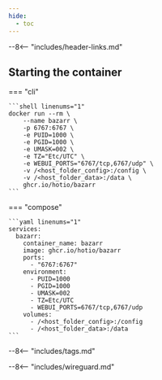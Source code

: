 ```yaml
---
hide:
  - toc
---
```


--8<-- "includes/header-links.md"

## Starting the container

=== "cli"

    ```shell linenums="1"
    docker run --rm \
        --name bazarr \
        -p 6767:6767 \
        -e PUID=1000 \
        -e PGID=1000 \
        -e UMASK=002 \
        -e TZ="Etc/UTC" \
        -e WEBUI_PORTS="6767/tcp,6767/udp" \
        -v /<host_folder_config>:/config \
        -v /<host_folder_data>:/data \
        ghcr.io/hotio/bazarr
    ```

=== "compose"

    ```yaml linenums="1"
    services:
      bazarr:
        container_name: bazarr
        image: ghcr.io/hotio/bazarr
        ports:
          - "6767:6767"
        environment:
          - PUID=1000
          - PGID=1000
          - UMASK=002
          - TZ=Etc/UTC
          - WEBUI_PORTS=6767/tcp,6767/udp
        volumes:
          - /<host_folder_config>:/config
          - /<host_folder_data>:/data
    ```

--8<-- "includes/tags.md"

--8<-- "includes/wireguard.md"
